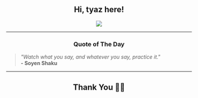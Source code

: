 <h2 align="center"> Hi, tyaz here!</h2>

<p align="center">
<a href="https://github.com/tyazx" alt="github streak"><img src="https://dvst-streak.herokuapp.com/?user=tyazx&theme=tokyonight&fire=DD472C"></a>
</p>

<hr>
<h3 align="center">Quote of The Day</h3>
<p align="center">
<blockquote>
<i>"Watch what you say, and whatever you say, practice it."</i>
<br>
<b>- Soyen Shaku</b>
</blockquote>
</p>


<hr>
<h2 align="center">Thank You 🙏🏼</h2>
